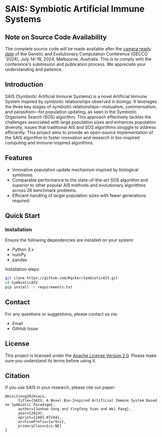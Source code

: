 # SAIS: Symbiotic Artificial Immune Systems

## Note on Source Code Availability
The complete source code will be made available after the [camera ready date](https://gecco-2024.sigevo.org/Call-for-Papers#Important_Dates) of the Genetic and Evolutionary Computation Conference (GECCO ’2024), July 14–18, 2024, Melbourne, Australia. This is to comply with the conference's submission and publication process. We appreciate your understanding and patience.

## Introduction
SAIS (Symbiotic Artificial Immune Systems) is a novel Artificial Immune System inspired by symbiotic relationships observed in biology. It leverages the three key stages of symbiotic relationships—mutualism, commensalism, and parasitism—for population updating, as seen in the Symbiotic Organisms Search (SOS) algorithm. This approach effectively tackles the challenges associated with large population sizes and enhances population diversity, issues that traditional AIS and SOS algorithms struggle to address efficiently. This project aims to provide an open-source implementation of the SAIS algorithm to foster innovation and research in bio-inspired computing and immune-inspired algorithms.

## Features
- Innovative population update mechanism inspired by biological symbiosis.
- Comparable performance to the state-of-the-art SOS algorithm and superior to other popular AIS methods and evolutionary algorithms across 26 benchmark problems.
- Efficient handling of larger population sizes with fewer generations required.

## Quick Start
### Installation
Ensure the following dependencies are installed on your system:
- Python 3.x
- numPy
- pandas

Installation steps:
```bash
git clone https://github.com/Rqcker/SymbioticAIS.git
cd SymbioticAIS
pip install -r requirements.txt
```

## Contact
For any questions or suggestions, please contact us via:
- Email
- GitHub Issue

## License
This project is licensed under the [Apache License Version 2.0](LICENSE). Please make sure you understand its terms before using it.

## Citation
If you use SAIS in your research, please cite our paper:
```
@misc{song2024sais,
      title={SAIS: A Novel Bio-Inspired Artificial Immune System Based on Symbiotic Paradigm}, 
      author={Junhao Song and Yingfang Yuan and Wei Pang},
      year={2024},
      eprint={2402.07244},
      archivePrefix={arXiv},
      primaryClass={cs.NE}
}
```
